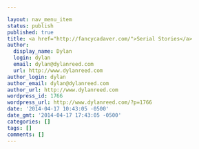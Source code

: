 ```yaml
---

layout: nav_menu_item
status: publish
published: true
title: <a href="http://fancycadaver.com/">Serial Stories</a>
author:
  display_name: Dylan
  login: dylan
  email: dylan@dylanreed.com
  url: http://www.dylanreed.com
author_login: dylan
author_email: dylan@dylanreed.com
author_url: http://www.dylanreed.com
wordpress_id: 1766
wordpress_url: http://www.dylanreed.com/?p=1766
date: '2014-04-17 10:43:05 -0500'
date_gmt: '2014-04-17 17:43:05 -0500'
categories: []
tags: []
comments: []
---
```



